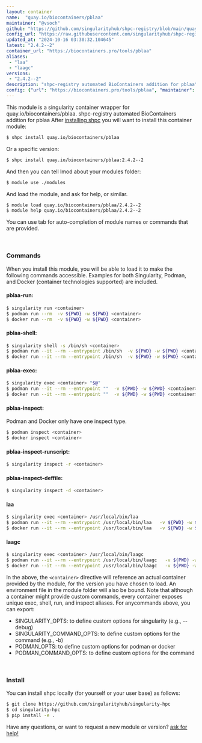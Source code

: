 ```yaml
---
layout: container
name:  "quay.io/biocontainers/pblaa"
maintainer: "@vsoch"
github: "https://github.com/singularityhub/shpc-registry/blob/main/quay.io/biocontainers/pblaa/container.yaml"
config_url: "https://raw.githubusercontent.com/singularityhub/shpc-registry/main/quay.io/biocontainers/pblaa/container.yaml"
updated_at: "2024-10-16 03:30:32.104645"
latest: "2.4.2--2"
container_url: "https://biocontainers.pro/tools/pblaa"
aliases:
 - "laa"
 - "laagc"
versions:
 - "2.4.2--2"
description: "shpc-registry automated BioContainers addition for pblaa"
config: {"url": "https://biocontainers.pro/tools/pblaa", "maintainer": "@vsoch", "description": "shpc-registry automated BioContainers addition for pblaa", "latest": {"2.4.2--2": "sha256:85e71423e11282443d723ab2a16279f1639fe32f982ea876e1f05790c5f53079"}, "tags": {"2.4.2--2": "sha256:85e71423e11282443d723ab2a16279f1639fe32f982ea876e1f05790c5f53079"}, "docker": "quay.io/biocontainers/pblaa", "aliases": {"laa": "/usr/local/bin/laa", "laagc": "/usr/local/bin/laagc"}}
---
```


This module is a singularity container wrapper for quay.io/biocontainers/pblaa.
shpc-registry automated BioContainers addition for pblaa
After [installing shpc](#install) you will want to install this container module:


```bash
$ shpc install quay.io/biocontainers/pblaa
```

Or a specific version:

```bash
$ shpc install quay.io/biocontainers/pblaa:2.4.2--2
```

And then you can tell lmod about your modules folder:

```bash
$ module use ./modules
```

And load the module, and ask for help, or similar.

```bash
$ module load quay.io/biocontainers/pblaa/2.4.2--2
$ module help quay.io/biocontainers/pblaa/2.4.2--2
```

You can use tab for auto-completion of module names or commands that are provided.

<br>

### Commands

When you install this module, you will be able to load it to make the following commands accessible.
Examples for both Singularity, Podman, and Docker (container technologies supported) are included.

#### pblaa-run:

```bash
$ singularity run <container>
$ podman run --rm  -v ${PWD} -w ${PWD} <container>
$ docker run --rm  -v ${PWD} -w ${PWD} <container>
```

#### pblaa-shell:

```bash
$ singularity shell -s /bin/sh <container>
$ podman run --it --rm --entrypoint /bin/sh  -v ${PWD} -w ${PWD} <container>
$ docker run --it --rm --entrypoint /bin/sh  -v ${PWD} -w ${PWD} <container>
```

#### pblaa-exec:

```bash
$ singularity exec <container> "$@"
$ podman run --it --rm --entrypoint ""  -v ${PWD} -w ${PWD} <container> "$@"
$ docker run --it --rm --entrypoint ""  -v ${PWD} -w ${PWD} <container> "$@"
```

#### pblaa-inspect:

Podman and Docker only have one inspect type.

```bash
$ podman inspect <container>
$ docker inspect <container>
```

#### pblaa-inspect-runscript:

```bash
$ singularity inspect -r <container>
```

#### pblaa-inspect-deffile:

```bash
$ singularity inspect -d <container>
```


#### laa

```bash
$ singularity exec <container> /usr/local/bin/laa
$ podman run --it --rm --entrypoint /usr/local/bin/laa   -v ${PWD} -w ${PWD} <container> -c " $@"
$ docker run --it --rm --entrypoint /usr/local/bin/laa   -v ${PWD} -w ${PWD} <container> -c " $@"
```


#### laagc

```bash
$ singularity exec <container> /usr/local/bin/laagc
$ podman run --it --rm --entrypoint /usr/local/bin/laagc   -v ${PWD} -w ${PWD} <container> -c " $@"
$ docker run --it --rm --entrypoint /usr/local/bin/laagc   -v ${PWD} -w ${PWD} <container> -c " $@"
```



In the above, the `<container>` directive will reference an actual container provided
by the module, for the version you have chosen to load. An environment file in the
module folder will also be bound. Note that although a container
might provide custom commands, every container exposes unique exec, shell, run, and
inspect aliases. For anycommands above, you can export:

 - SINGULARITY_OPTS: to define custom options for singularity (e.g., --debug)
 - SINGULARITY_COMMAND_OPTS: to define custom options for the command (e.g., -b)
 - PODMAN_OPTS: to define custom options for podman or docker
 - PODMAN_COMMAND_OPTS: to define custom options for the command

<br>

### Install

You can install shpc locally (for yourself or your user base) as follows:

```bash
$ git clone https://github.com/singularityhub/singularity-hpc
$ cd singularity-hpc
$ pip install -e .
```

Have any questions, or want to request a new module or version? [ask for help!](https://github.com/singularityhub/singularity-hpc/issues)